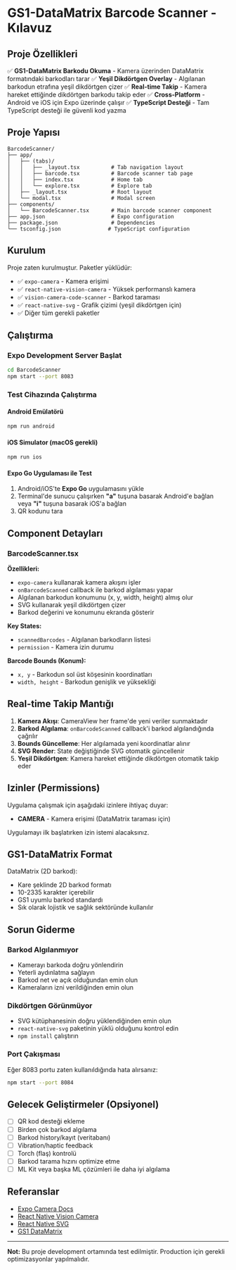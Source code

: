 # GS1-DataMatrix Barcode Scanner - Kılavuz

## Proje Özellikleri

✅ **GS1-DataMatrix Barkodu Okuma** - Kamera üzerinden DataMatrix formatındaki barkodları tarar
✅ **Yeşil Dikdörtgen Overlay** - Algılanan barkodun etrafına yeşil dikdörtgen çizer
✅ **Real-time Takip** - Kamera hareket ettiğinde dikdörtgen barkodu takip eder
✅ **Cross-Platform** - Android ve iOS için Expo üzerinde çalışır
✅ **TypeScript Desteği** - Tam TypeScript desteği ile güvenli kod yazma

## Proje Yapısı

```
BarcodeScanner/
├── app/
│   ├── (tabs)/
│   │   ├── _layout.tsx          # Tab navigation layout
│   │   ├── barcode.tsx          # Barcode scanner tab page
│   │   ├── index.tsx            # Home tab
│   │   └── explore.tsx          # Explore tab
│   ├── _layout.tsx              # Root layout
│   └── modal.tsx                # Modal screen
├── components/
│   └── BarcodeScanner.tsx       # Main barcode scanner component
├── app.json                     # Expo configuration
├── package.json                 # Dependencies
└── tsconfig.json               # TypeScript configuration
```

## Kurulum

Proje zaten kurulmuştur. Paketler yüklüdür:

- ✅ `expo-camera` - Kamera erişimi
- ✅ `react-native-vision-camera` - Yüksek performanslı kamera
- ✅ `vision-camera-code-scanner` - Barkod taraması
- ✅ `react-native-svg` - Grafik çizimi (yeşil dikdörtgen için)
- ✅ Diğer tüm gerekli paketler

## Çalıştırma

### Expo Development Server Başlat

```bash
cd BarcodeScanner
npm start --port 8083
```

### Test Cihazında Çalıştırma

#### Android Emülatörü
```bash
npm run android
```

#### iOS Simulator (macOS gerekli)
```bash
npm run ios
```

#### Expo Go Uygulaması ile Test
1. Android/iOS'te **Expo Go** uygulamasını yükle
2. Terminal'de sunucu çalışırken **"a"** tuşuna basarak Android'e bağlan veya **"i"** tuşuna basarak iOS'a bağlan
3. QR kodunu tara

## Component Detayları

### BarcodeScanner.tsx

**Özellikleri:**
- `expo-camera` kullanarak kamera akışını işler
- `onBarcodeScanned` callback ile barkod algılaması yapar
- Algılanan barkodun konumunu (x, y, width, height) almış olur
- SVG kullanarak yeşil dikdörtgen çizer
- Barkod değerini ve konumunu ekranda gösterir

**Key States:**
- `scannedBarcodes` - Algılanan barkodların listesi
- `permission` - Kamera izin durumu

**Barcode Bounds (Konum):**
- `x, y` - Barkodun sol üst köşesinin koordinatları
- `width, height` - Barkodun genişlik ve yüksekliği

## Real-time Takip Mantığı

1. **Kamera Akışı**: CameraView her frame'de yeni veriler sunmaktadır
2. **Barkod Algılama**: `onBarcodeScanned` callback'i barkod algılandığında çağrılır
3. **Bounds Güncelleme**: Her algılamada yeni koordinatlar alınır
4. **SVG Render**: State değiştiğinde SVG otomatik güncellenir
5. **Yeşil Dikdörtgen**: Kamera hareket ettiğinde dikdörtgen otomatik takip eder

## Izinler (Permissions)

Uygulama çalışmak için aşağıdaki izinlere ihtiyaç duyar:

- **CAMERA** - Kamera erişimi (DataMatrix taraması için)

Uygulamayı ilk başlatırken izin istemi alacaksınız.

## GS1-DataMatrix Format

DataMatrix (2D barkod):
- Kare şeklinde 2D barkod formatı
- 10-2335 karakter içerebilir
- GS1 uyumlu barkod standardı
- Sık olarak lojistik ve sağlık sektöründe kullanılır

## Sorun Giderme

### Barkod Algılanmıyor
- Kamerayı barkoda doğru yönlendirin
- Yeterli aydınlatma sağlayın
- Barkod net ve açık olduğundan emin olun
- Kameraların izni verildiğinden emin olun

### Dikdörtgen Görünmüyor
- SVG kütüphanesinin doğru yüklendiğinden emin olun
- `react-native-svg` paketinin yüklü olduğunu kontrol edin
- `npm install` çalıştırın

### Port Çakışması
Eğer 8083 portu zaten kullanıldığında hata alırsanız:
```bash
npm start --port 8084
```

## Gelecek Geliştirmeler (Opsiyonel)

- [ ] QR kod desteği ekleme
- [ ] Birden çok barkod algılama
- [ ] Barkod history/kayıt (veritabanı)
- [ ] Vibration/haptic feedback
- [ ] Torch (flaş) kontrolü
- [ ] Barkod tarama hızını optimize etme
- [ ] ML Kit veya başka ML çözümleri ile daha iyi algılama

## Referanslar

- [Expo Camera Docs](https://docs.expo.dev/versions/latest/sdk/camera/)
- [React Native Vision Camera](https://react-native-vision-camera.com/)
- [React Native SVG](https://github.com/react-native-svg/react-native-svg)
- [GS1 DataMatrix](https://www.gs1.org/)

---

**Not:** Bu proje development ortamında test edilmiştir. Production için gerekli optimizasyonlar yapılmalıdır.

